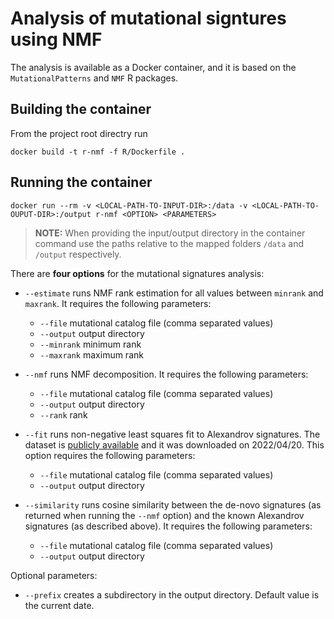 # Analysis of mutational signtures using NMF

The analysis is available as a Docker container, and it is based on the `MutationalPatterns` and `NMF` R packages.

## Building the container

From the project root directry run
```
docker build -t r-nmf -f R/Dockerfile .
```

## Running the container

```
docker run --rm -v <LOCAL-PATH-TO-INPUT-DIR>:/data -v <LOCAL-PATH-TO-OUPUT-DIR>:/output r-nmf <OPTION> <PARAMETERS>
```

> **NOTE:** When providing the input/output directory in the container command use the paths relative to the mapped folders `/data` and `/output` respectively.

There are __four options__ for the mutational signatures analysis:
- `--estimate` runs NMF rank estimation for all values between `minrank` and `maxrank`. It requires the following parameters:
    - `--file` mutational catalog file (comma separated values)
    - `--output` output directory
    - `--minrank` minimum rank
    - `--maxrank` maximum rank

- `--nmf`  runs NMF decomposition. It requires the following parameters:
    - `--file` mutational catalog file (comma separated values)
    - `--output` output directory
    - `--rank` rank

- `--fit` runs non-negative least squares fit to Alexandrov signatures. The dataset is [publicly available](http://cancer.sanger.ac.uk/cancergenome/assets/signatures_probabilities.txt) and it was downloaded on 2022/04/20. This option requires the following parameters:
    - `--file` mutational catalog file (comma separated values)
    - `--output` output directory

- `--similarity` runs cosine similarity between the de-novo signatures (as returned when running the `--nmf` option) and the known Alexandrov signatures (as described above). It requires the following parameters:
    - `--file` mutational catalog file (comma separated values)
    - `--output` output directory

Optional parameters:
- `--prefix` creates a subdirectory in the output directory. Default value is the current date.
